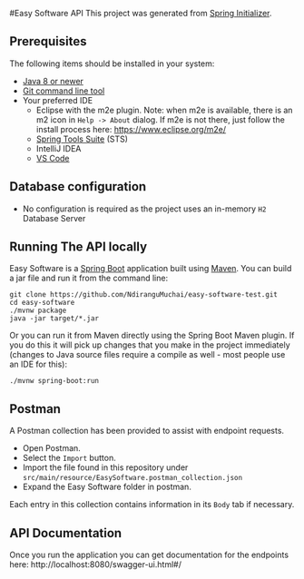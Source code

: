 #Easy Software API
This project was generated from [Spring Initializer](https://start.spring.io/).

## Prerequisites
The following items should be installed in your system:
* [Java 8 or newer](https://www.oracle.com/technetwork/java/javase/downloads/index.html)
* [Git command line tool](https://help.github.com/articles/set-up-git)
* Your preferred IDE
    * Eclipse with the m2e plugin. Note: when m2e is available, there is an m2 icon in `Help -> About` dialog. If m2e is
      not there, just follow the install process here: https://www.eclipse.org/m2e/
    * [Spring Tools Suite](https://spring.io/tools) (STS)
    * IntelliJ IDEA
    * [VS Code](https://code.visualstudio.com)

## Database configuration
* No configuration is required as the project uses an in-memory `H2` Database Server

## Running The API locally
Easy Software is a [Spring Boot](https://spring.io/guides/gs/spring-boot) application built using [Maven](https://spring.io/guides/gs/maven/). You can build a jar file and run it from the command line:


```
git clone https://github.com/NdiranguMuchai/easy-software-test.git
cd easy-software
./mvnw package
java -jar target/*.jar
```

Or you can run it from Maven directly using the Spring Boot Maven plugin. If you do this it will pick up changes that you make in the project immediately (changes to Java source files require a compile as well - most people use an IDE for this):

```
./mvnw spring-boot:run
```

## Postman
A Postman collection has been provided to assist with endpoint requests.

* Open Postman.
* Select the `Import` button.
* Import the file found in this repository under `src/main/resource/EasySoftware.postman_collection.json`
* Expand the Easy Software folder in postman.

Each entry in this collection contains information in its `Body` tab if necessary.

## API Documentation
Once you run the application you can get documentation for the endpoints here: http://localhost:8080/swagger-ui.html#/